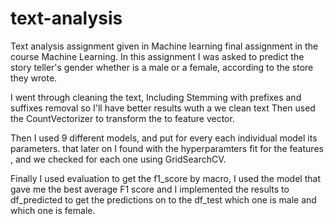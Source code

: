 # text-analysis
Text analysis assignment given in Machine learning
final assignment in the course Machine Learning. In this assignment I was asked to predict the story teller's gender whether is a male or a female, according to the store they wrote.

I went through cleaning the text, Including Stemming with prefixes and suffixes removal so I'll have better results wuth a we clean text 
Then used the CountVectorizer to transform the to feature vector.

Then I used 9 different models, and put for every each individual model its parameters. that later on I found with  the hyperparamters fit for the features , and we checked for each one using GridSearchCV.

Finally I used evaluation to get the f1_score by macro, I used the model that gave me the best average F1 score and
I implemented the results to df_predicted to get the predictions on to the df_test which one is male and which one is female.
